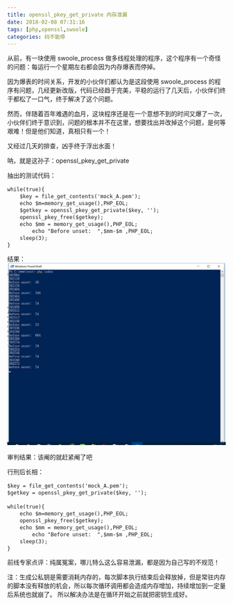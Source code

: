 ```yaml
---
title: openssl_pkey_get_private 内存泄漏
date: 2018-02-08 07:31:16
tags: [php,openssl,swoole]
categories: 码不能停
---
```


从前，有一块使用 swoole_process 做多线程处理的程序，这个程序有一个奇怪的问题：每运行一个星期左右都会因为内存爆表而停掉。

因为爆表的时间关系，开发的小伙伴们都认为是这段使用 swoole_process 的程序有问题，几经更新改版，代码已经趋于完美，平稳的运行了几天后，小伙伴们终于都松了一口气，终于解决了这个问题。

然而，伴随着百年难遇的血月，这块程序还是在一个意想不到的时间又爆了一次，小伙伴们终于意识到，问题的根本并不在这里，想要找出并改掉这个问题，是何等艰难！但是他们知道，真相只有一个！

又经过几天的排查，凶手终于浮出水面！

呐，就是这孙子：openssl_pkey_get_private

抽出的测试代码：
```
while(true){
    $key = file_get_contents('mock_A.pem');
	echo $m=memory_get_usage(),PHP_EOL;
	$getkey = openssl_pkey_get_private($key, '');
	openssl_pkey_free($getkey);
	echo $mm = memory_get_usage(),PHP_EOL;
        echo "Before unset:  ",$mm-$m ,PHP_EOL;
	sleep(3);
}
```

结果：
![运行结果](/images/2018-02-08-07-30-12-5a7bfc84465bf.png)

审判结果：该阉的就赶紧阉了吧

行刑后长相：
```
$key = file_get_contents('mock_A.pem');
$getkey = openssl_pkey_get_private($key, '');

while(true){
	echo $m=memory_get_usage(),PHP_EOL;
	openssl_pkey_free($getkey);
	echo $mm = memory_get_usage(),PHP_EOL;
        echo "Before unset:  ",$mm-$m ,PHP_EOL;
	sleep(3);
}
```
前线专家点评：纯属冤案，哪儿特么这么容易泄漏，都是因为自己写的不规范！

注：生成公私钥是需要消耗内存的，每次脚本执行结束后会释放掉，但是常驻内存的脚本没有释放的机会，所以每次循环调用都会造成内存增加，持续增加到一定量后系统也就崩了。
所以解决办法是在循环开始之前就把密钥生成好。